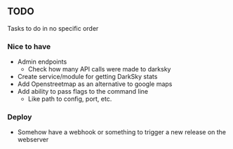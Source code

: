 ## TODO

Tasks to do in no specific order

### Nice to have

- Admin endpoints
  - Check how many API calls were made to darksky
- Create service/module for getting DarkSky stats
- Add Openstreetmap as an alternative to google maps
- Add ability to pass flags to the command line
  - Like path to config, port, etc.

### Deploy

- Somehow have a webhook or something to trigger a new release on the webserver
